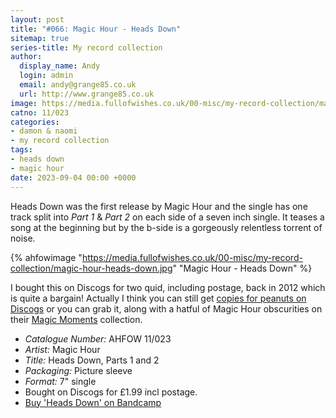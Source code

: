 ```yaml
---
layout: post
title: "#066: Magic Hour - Heads Down"
sitemap: true
series-title: My record collection
author:
  display_name: Andy
  login: admin
  email: andy@grange85.co.uk
  url: http://www.grange85.co.uk
image: https://media.fullofwishes.co.uk/00-misc/my-record-collection/magic-hour-heads-down.jpg
catno: 11/023
categories:
- damon & naomi
- my record collection
tags:
- heads down
- magic hour
date: 2023-09-04 00:00 +0000
---
```

Heads Down was the first release by Magic Hour and the single has one track split into _Part 1_ & _Part 2_ on each side of a seven inch single. It teases a song at the beginning but by the b-side is a gorgeously relentless torrent of noise.

{% ahfowimage "https://media.fullofwishes.co.uk/00-misc/my-record-collection/magic-hour-heads-down.jpg" "Magic Hour - Heads Down" %}

I bought this on Discogs for two quid, including postage, back in 2012 which is quite a bargain! Actually I think you can still get [copies for peanuts on Discogs](https://www.discogs.com/sell/release/525802?ev=rb) or you can grab it, along with a hatful of Magic Hour obscurities on their [Magic Moments](https://magic-hour.bandcamp.com/album/magic-moments) collection.

 - *Catalogue Number:* AHFOW 11/023
 - *Artist:* Magic Hour
 - *Title:* Heads Down, Parts 1 and 2
 - *Packaging:* Picture sleeve
 - *Format:* 7" single
 - Bought on Discogs for £1.99 incl postage.
 - [Buy 'Heads Down' on Bandcamp](https://magic-hour.bandcamp.com/album/magic-moments)

